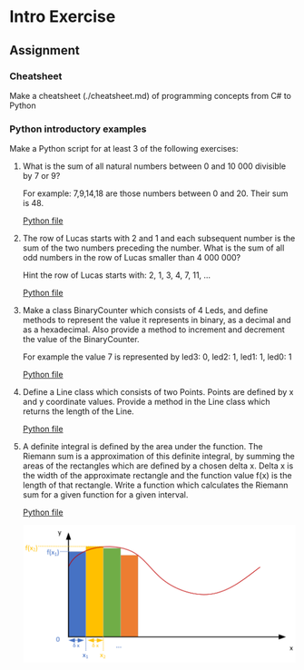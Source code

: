 # Intro Exercise

## Assignment

### Cheatsheet

Make a cheatsheet (./cheatsheet.md) of programming concepts from C# to Python

### Python introductory examples

Make a Python script for at least 3 of the following exercises:

1. What is the sum of all natural numbers between 0 and 10 000 divisible by 7 or 9?

    For example: 7,9,14,18 are those numbers between 0 and 20. Their sum is 48.

    [Python file](./Exercises/SumDiv7and9.py)

1. The row of Lucas starts with 2 and 1 and each subsequent number is the sum of the two numbers preceding the number. What is the sum of all odd numbers in the row of Lucas smaller than 4 000 000?

    Hint the row of Lucas starts with: 2, 1, 3, 4, 7, 11, ...

    [Python file](./Exercises/SumOddLucasRow.py)

1. Make a class BinaryCounter which consists of 4 Leds, and define methods to represent the value it represents in binary, as a decimal and as a hexadecimal. Also provide a method to increment and decrement the value of the BinaryCounter.

    For example the value 7 is represented by led3: 0, led2: 1, led1: 1, led0: 1

    [Python file](./Exercises/Led.py)

1. Define a Line class which consists of two Points. Points are defined by x and y coordinate values. Provide a method in the Line class which returns the length of the Line.

    [Python file](./Exercises/Line.py)

1. A definite integral is defined by the area under the function. The Riemann sum is a approximation of this definite integral, by summing the areas of the rectangles which are defined by a chosen delta x. Delta x is the width of the approximate rectangle and the function value f(x) is the length of that rectangle. Write a function which calculates the Riemann sum for a given function for a given interval.

    [Python file](./Exercises/Riemann.py)

    ![Riemann sum example](./assets/riemann.png)